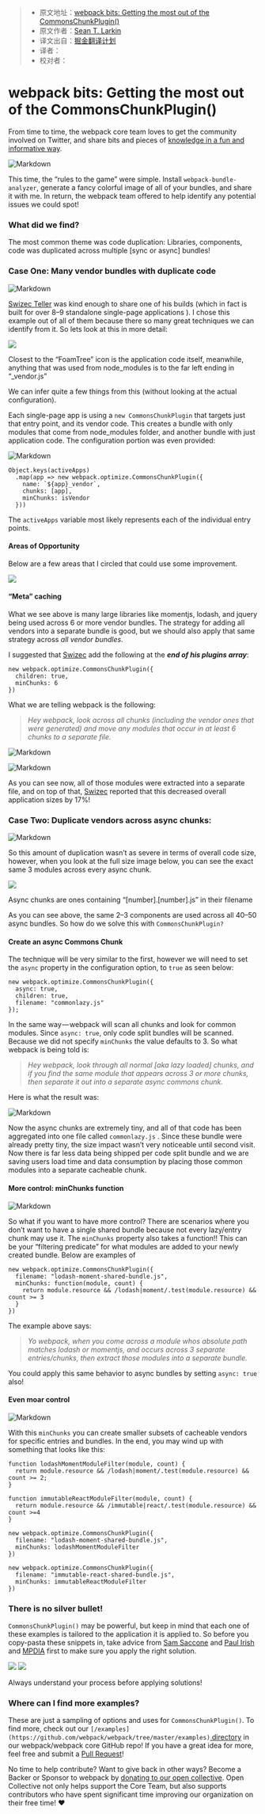 > * 原文地址：[webpack bits: Getting the most out of the CommonsChunkPlugin()](https://medium.com/webpack/webpack-bits-getting-the-most-out-of-the-commonschunkplugin-ab389e5f318#.hn8v7ul1f)
> * 原文作者：[Sean T. Larkin](https://medium.com/@TheLarkInn?source=post_header_lockup)
> * 译文出自：[掘金翻译计划](https://github.com/xitu/gold-miner)
> * 译者：
> * 校对者：

# webpack bits: Getting the most out of the CommonsChunkPlugin() #

From time to time, the webpack core team loves to get the community involved on Twitter, and share bits and pieces of [knowledge in a fun and informative way](https://twitter.com/TheLarkInn/status/842817690951733248).

![Markdown](http://i4.buimg.com/1949/614a949156a09f9e.png)


This time, the “rules to the game” were simple. Install `webpack-bundle-analyzer`, generate a fancy colorful image of all of your bundles, and share it with me. In return, the webpack team offered to help identify any potential issues we could spot!

### What did we find? ###

The most common theme was code duplication: Libraries, components, code was duplicated across multiple [sync or async] bundles!

### Case One: Many vendor bundles with duplicate code ###

![Markdown](http://i4.buimg.com/1949/4861f2a4f8e4ad74.png)

[Swizec Teller](https://medium.com/@swizec) was kind enough to share one of his builds (which in fact is built for over 8–9 standalone single-page applications ). I chose this example out of all of them because there so many great techniques we can identify from it. So lets look at this in more detail:

<img class="progressiveMedia-noscript js-progressiveMedia-inner" src="https://cdn-images-1.medium.com/max/2000/1*Mt5awEvcigXceRDpZRX4Dw.png">

Closest to the “FoamTree” icon is the application code itself, meanwhile, anything that was used from node_modules is to the far left ending in “_vendor.js”

We can infer quite a few things from this (without looking at the actual configuration).

Each single-page app is using a `new CommonsChunkPlugin` that targets just that entry point, and its vendor code. This creates a bundle with only modules that come from node_modules folder, and another bundle with just application code. The configuration portion was even provided:

![Markdown](http://i4.buimg.com/1949/5a6138ec9a638b46.png)

    Object.keys(activeApps)
      .map(app => new webpack.optimize.CommonsChunkPlugin({
        name: `${app}_vendor`,
        chunks: [app],
        minChunks: isVendor
      }))

The `activeApps` variable most likely represents each of the individual entry points.

#### Areas of Opportunity ####

Below are a few areas that I circled that could use some improvement.

<img class="progressiveMedia-noscript js-progressiveMedia-inner" src="https://cdn-images-1.medium.com/max/800/1*D4m4sa9X1V05y7I7ZCMbZA.png">

#### “Meta” caching ####

What we see above is many large libraries like momentjs, lodash, and jquery being used across 6 or more vendor bundles. The strategy for adding all vendors into a separate bundle is good, but we should also apply that same strategy across *all vendor bundles*.

I suggested that [Swizec](https://medium.com/@swizec) add the following at the ***end of his plugins array***:

    new webpack.optimize.CommonsChunkPlugin({
      children: true, 
      minChunks: 6
    })

What we are telling webpack is the following:

> *Hey webpack, look across all chunks (including the vendor ones that were generated) and move any modules that occur in at least 6 chunks to a separate file.*

![Markdown](http://i4.buimg.com/1949/e78d1afe76a28e8c.png)


![Markdown](http://i4.buimg.com/1949/34e0c53c6bcbebc0.png)

As you can see now, all of those modules were extracted into a separate file, and on top of that, [Swizec](https://medium.com/@swizec) reported that this decreased overall application sizes by 17%!

### Case Two: Duplicate vendors across async chunks:

![Markdown](http://i4.buimg.com/1949/6c6cf1a954d205cf.png)

So this amount of duplication wasn’t as severe in terms of overall code size, however, when you look at the full size image below, you can see the exact same 3 modules across every async chunk.

<img class="progressiveMedia-noscript js-progressiveMedia-inner" src="https://cdn-images-1.medium.com/max/2000/1*yRCgk_pzDpkMfQGKpCO_HA.jpeg">

Async chunks are ones containing “[number].[number].js” in their filename

As you can see above, the same 2–3 components are used across all 40–50 async bundles. So how do we solve this with `CommonsChunkPlugin?`

#### Create an async Commons Chunk ####

The technique will be very similar to the first, however we will need to set the `async` property in the configuration option, to `true` as seen below:

    new webpack.optimize.CommonsChunkPlugin({
      async: true, 
      children: true, 
      filename: "commonlazy.js"
    });

In the same way — webpack will scan all chunks and look for common modules. Since `async: true`, only code split bundles will be scanned. Because we did not specify `minChunks` the value defaults to 3. So what webpack is being told is:

> *Hey webpack, look through all normal [aka lazy loaded] chunks, and if you find the same module that appears across 3 or more chunks, then separate it out into a separate async commons chunk.*

Here is what the result was:

![Markdown](http://i4.buimg.com/1949/626cbab70072f442.png)


Now the async chunks are extremely tiny, and all of that code has been aggregated into one file called `commonlazy.js` . Since these bundle were already pretty tiny, the size impact wasn’t very noticeable until second visit. Now there is far less data being shipped per code split bundle and we are saving users load time and data consumption by placing those common modules into a separate cacheable chunk.

#### More control: minChunks function ####

![Markdown](http://i4.buimg.com/1949/4c434dda7236e0e0.png)

So what if you want to have more control? There are scenarios where you don’t want to have a single shared bundle because not every lazy/entry chunk may use it. The `minChunks` property also takes a function!! This can be your “filtering predicate” for what modules are added to your newly created bundle. Below are examples of

    new webpack.optimize.CommonsChunkPlugin({
      filename: "lodash-moment-shared-bundle.js", 
      minChunks: function(module, count) { 
        return module.resource && /lodash|moment/.test(module.resource) && count >= 3
      }
    })

The example above says:

> *Yo webpack, when you come across a module whos absolute path matches lodash or momentjs, and occurs across 3 separate entries/chunks, then extract those modules into a separate bundle.*

You could apply this same behavior to async bundles by setting `async: true` also!

#### Even moar control

![Markdown](http://i4.buimg.com/1949/4c434dda7236e0e0.png)

With this `minChunks` you can create smaller subsets of cacheable vendors for specific entries and bundles. In the end, you may wind up with something that looks like this:

    function lodashMomentModuleFilter(module, count) {
      return module.resource && /lodash|moment/.test(module.resource) && count >= 2;
    }

    function immutableReactModuleFilter(module, count) {
      return module.resource && /immutable|react/.test(module.resource) && count >=4
    }

    new webpack.optimize.CommonsChunkPlugin({
      filename: "lodash-moment-shared-bundle.js", 
      minChunks: lodashMomentModuleFilter
    })

    new webpack.optimize.CommonsChunkPlugin({
      filename: "immutable-react-shared-bundle.js", 
      minChunks: immutableReactModuleFilter
    })

### There is no silver bullet! ### 

`CommonsChunkPlugin()` may be powerful, but keep in mind that each one of these examples is tailored to the application it is applied to. So before you copy-pasta these snippets in, take advice from [Sam Saccone](https://medium.com/@samccone) and [Paul Irish](https://medium.com/@paul_irish) and [MPDIA](https://youtu.be/6m_E-mC0y3Y?t=11m38s) first to make sure you apply the right solution.

<img class="progressiveMedia-noscript js-progressiveMedia-inner" src="https://cdn-images-1.medium.com/max/600/1*ca-C6QCv9ANIJ05lR8wm_w.png">

<img class="progressiveMedia-noscript js-progressiveMedia-inner" src="https://cdn-images-1.medium.com/max/600/1*BGLLxCDDczXd9hxO47eTcw.png">

Always understand your process before applying solutions!

### Where can I find more examples? ###

These are just a sampling of options and uses for `CommonsChunkPlugin()`. To find more, check out our `[/examples](https://github.com/webpack/webpack/tree/master/examples)`[ directory](https://github.com/webpack/webpack/tree/master/examples) in our webpack/webpack core GitHub repo! If you have a great idea for more, feel free and submit a [Pull Request](https://github.com/webpack/webpack/blob/master/CONTRIBUTING.md)!

No time to help contribute? Want to give back in other ways? Become a Backer or Sponsor to webpack by [donating to our open collective](https://opencollective.com/webpack). Open Collective not only helps support the Core Team, but also supports contributors who have spent significant time improving our organization on their free time! ❤
